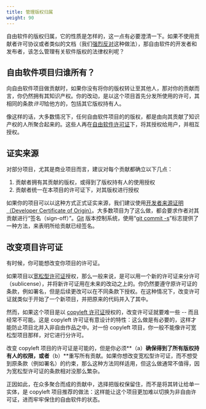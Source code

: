 ```yaml
---
title: 管理版权归属
weight: 90
---
```


自由软件的版权归属，它的性质是怎样的，这一点有必要澄清一下。如果不使用贡献者许可协议或者类似的文档（我们[强烈反对][0]这种做法），那自由软件的开发者和发布者，该怎么管理有关软件版权的法律权利呢？

[0]: /learn/participate/contribute/#regarding-contributor-license-agreements

## 自由软件项目归谁所有？

向自由软件项目做贡献时，如果你没有将你的版权转让至其他人，那对你的贡献而言，你仍然拥有其知识产权。你的改动，是以这个项目首先分发所使用的许可，其相同的条款*许可*给他方的，包括其它版权持有人。

像这样的话，大多数情况下，任何自由软件项目的的版权，都是由向其贡献了知识产权的人所聚合起来的。这些人再在[自由软件许可证][0]下，将其授权给用户，并相互授权。

[1]: /learn/licenses/

## 证实来源

对部分项目，尤其是商业项目而言，建议对每个贡献都确立以下几点：

1. 贡献者拥有其贡献的版权，或得到了版权持有人的使用授权
2. 贡献者统一在本项目的许可证下，对其版权进行授权

如果你的项目可以以这种方式正式证实来源，我们建议使用[开发者来源证明（Developer Certificate of Origin）][2]。大多数项目为了这么做，都会要求作者对其贡献进行“签名（sign-off）”。[Git][3] 版本控制系统，使用“[git commit -s][4]”标志提供了一种方法，来表明所给贡献已经签名。

[2]: https://developercertificate.org/
[3]: https://git-scm.com/
[4]: https://git-scm.com/docs/git-commit#Documentation/git-commit.txt--s

## 改变项目许可证

有时候，你可能想改变你项目的许可证。

[宽松型许可证]: /learn/participate/choose-a-license/#permissive-licenses
[copyleft 许可证]: /learn/participate/choose-a-license/#copyleft-licenses

如果项目以[宽松型许可证]授权，那么一般来说，是可以用一个新的许可证来分许可（sublicense），并将新许可证用在未来的改动之上的。你仍然要遵守原许可证的条款，例如署名，但是后续更改可以在不同条款下授权。在这种情况下，改变许可证就类似于开始了一个新项目，并把原来的代码并入了其中。

然而，如果这个项目是以 [copyleft 许可证]授权的，改变许可证就要难一些 -- 而且经常不可能。这是 copyleft 许可证有意设计的特性：这么做是有必要的，这样才能防止项目北并入非自由作品之中。对一份 copyleft 项目，你一般不能像许可宽松型项目那样，对它进行分许可。

改变 copyleft 项目的许可证是可能的，但是你必须<nobr>**（a）**确保</nobr>得到了所有版权持有人的权限，或者<nobr>**（b）**重写所有贡献</nobr>。如果你想改变宽松型许可证，而不想受到原条款（例如署名）的约束，那么这种方法同样适用，但这么做通常不值得，因为宽松型许可证的条款相对没那么繁杂。

正因如此，在众多聚合而成的贡献中，选择把版权保留住，而不是将其转让给单一实体，是 copyleft 项目推荐的做法：这样能让这个项目更加难以切换为非自由许可证，进而牢牢保住的自由软件的状态。
